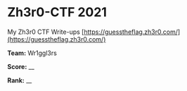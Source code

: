 # Zh3r0-CTF 2021
My Zh3r0 CTF Write-ups
[https://guesstheflag.zh3r0.com/](https://guesstheflag.zh3r0.com/)

**Team:** Wr1ggl3rs

**Score:** __

**Rank:** __
